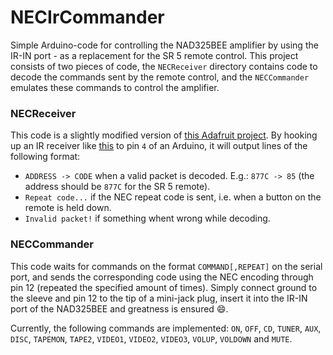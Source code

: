 # NECIrCommander
Simple Arduino-code for controlling the NAD325BEE amplifier by using the IR-IN port - as a replacement for the SR 5 remote control. This project consists of two pieces of code, the `NECReceiver` directory contains code to decode the commands sent by the remote control, and the `NECCommander` emulates these commands to control the amplifier.

### NECReceiver
This code is a slightly modified version of [this Adafruit project](https://github.com/adafruit/Adafruit-NEC-remote-control-library). By hooking up an IR receiver like [this](https://www.adafruit.com/product/157) to pin `4` of an Arduino, it will output lines of the following format:
- `ADDRESS -> CODE` when a valid packet is decoded. E.g.: `877C -> 85` (the address should be `877C` for the SR 5 remote).
- `Repeat code...` if the NEC repeat code is sent, i.e. when a button on the remote is held down.
- `Invalid packet!` if something whent wrong while decoding.

### NECCommander
This code waits for commands on the format `COMMAND[,REPEAT]` on the serial port, and sends the corresponding code using the NEC encoding through pin 12 (repeated the specified amount of times). Simply connect ground to the sleeve and pin 12 to the tip of a mini-jack plug, insert it into the IR-IN port of the NAD325BEE and greatness is ensured :smile:.

Currently, the following commands are implemented: `ON`, `OFF`, `CD`, `TUNER`, `AUX`, `DISC`, `TAPEMON`, `TAPE2`, `VIDEO1`, `VIDEO2`, `VIDEO3`, `VOLUP`, `VOLDOWN` and `MUTE`.
